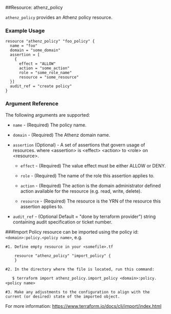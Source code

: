 ##Resource: athenz_policy

`athenz_policy` provides an Athenz policy resource.

### Example Usage

```hcl
resource "athenz_policy" "foo_policy" {
  name = "foo"
  domain = "some_domain"
  assertion = [
    {
      effect = "ALLOW"
      action = "some_action"
      role = "some_role_name"
      resource = "some_resource"
  }]
  audit_ref = "create policy"
}
```

### Argument Reference

The following arguments are supported:

- `name` - (Required) The policy name.


- `domain` - (Required) The Athenz domain name.


- `assertion` (Optional) - A set of assertions that govern usage of resources. where <assertion\> is <effect\> <action\> to <role\> on <resource\>.
  
    - `effect` - (Required) The value effect must be either ALLOW or DENY.
      
    - `role` - (Required) The name of the role this assertion applies to.
      
    - `action` - (Required) The action is the domain administrator defined action available for the resource (e.g. read, write, delete).
      
    - `resource` - (Required) The resource is the YRN of the resource this assertion applies to.


- `audit_ref` - (Optional Default = "done by terraform provider")  string containing audit specification or ticket number.


###Import
Policy resource can be imported using the policy id: `<domain>:policy.<policy name>`, e.g.

```hcl
#1. Define empty resource in your <somefile>.tf

    resource "athenz_policy" "import_policy" {
    }

#2. In the directory where the file is located, run this command:
        
   ֿ$ terraform import athenz_policy.import_policy <domain>:policy.<policy name> 

#3. Make any adjustments to the configuration to align with the current (or desired) state of the imported object.
```
For more information: https://www.terraform.io/docs/cli/import/index.html    